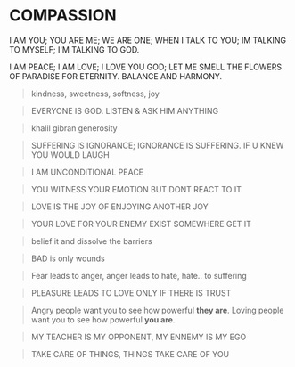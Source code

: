 COMPASSION
===

I AM YOU; YOU ARE ME; WE ARE ONE; WHEN I TALK TO YOU; IM TALKING TO MYSELF; I'M TALKING TO GOD.

I AM PEACE; I AM LOVE; I LOVE YOU GOD; LET ME SMELL THE FLOWERS OF PARADISE FOR ETERNITY. BALANCE AND HARMONY.

> kindness, sweetness, softness, joy

> EVERYONE IS GOD. LISTEN & ASK HIM ANYTHING

> khalil gibran generosity

> SUFFERING IS IGNORANCE; IGNORANCE IS SUFFERING. IF U KNEW YOU WOULD LAUGH

> I AM UNCONDITIONAL PEACE

> YOU WITNESS YOUR EMOTION BUT DONT REACT TO IT

> LOVE IS THE JOY OF ENJOYING ANOTHER JOY

> YOUR LOVE FOR YOUR ENEMY EXIST SOMEWHERE GET IT

> belief it and dissolve the barriers

> BAD is only wounds

> Fear leads to anger, anger leads to hate, hate.. to suffering

> PLEASURE LEADS TO LOVE ONLY IF THERE IS TRUST

> Angry people want you to see how powerful **they are**.
Loving people want you to see how powerful **you are**.

> MY TEACHER IS MY OPPONENT, MY ENNEMY IS MY EGO

> TAKE CARE OF THINGS, THINGS TAKE CARE OF YOU